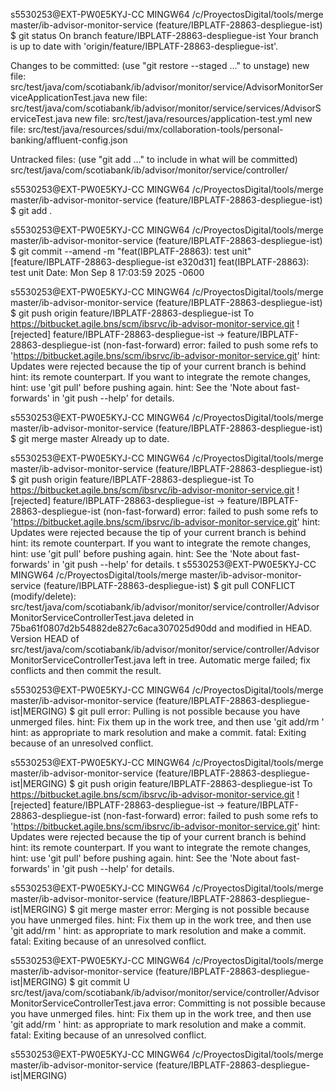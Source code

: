 s5530253@EXT-PW0E5KYJ-CC MINGW64 /c/ProyectosDigital/tools/merge master/ib-advisor-monitor-service (feature/IBPLATF-28863-despliegue-ist)
$ git status
On branch feature/IBPLATF-28863-despliegue-ist
Your branch is up to date with 'origin/feature/IBPLATF-28863-despliegue-ist'.

Changes to be committed:
  (use "git restore --staged <file>..." to unstage)
        new file:   src/test/java/com/scotiabank/ib/advisor/monitor/service/AdvisorMonitorServiceApplicationTest.java
        new file:   src/test/java/com/scotiabank/ib/advisor/monitor/service/services/AdvisorServiceTest.java
        new file:   src/test/java/resources/application-test.yml
        new file:   src/test/java/resources/sdui/mx/collaboration-tools/personal-banking/affluent-config.json

Untracked files:
  (use "git add <file>..." to include in what will be committed)
        src/test/java/com/scotiabank/ib/advisor/monitor/service/controller/


s5530253@EXT-PW0E5KYJ-CC MINGW64 /c/ProyectosDigital/tools/merge master/ib-advisor-monitor-service (feature/IBPLATF-28863-despliegue-ist)
$ git add .

s5530253@EXT-PW0E5KYJ-CC MINGW64 /c/ProyectosDigital/tools/merge master/ib-advisor-monitor-service (feature/IBPLATF-28863-despliegue-ist)
$ git commit --amend -m "feat(IBPLATF-28863): test unit"
[feature/IBPLATF-28863-despliegue-ist e320d31] feat(IBPLATF-28863): test unit
 Date: Mon Sep 8 17:03:59 2025 -0600

s5530253@EXT-PW0E5KYJ-CC MINGW64 /c/ProyectosDigital/tools/merge master/ib-advisor-monitor-service (feature/IBPLATF-28863-despliegue-ist)
$ git push origin feature/IBPLATF-28863-despliegue-ist
To https://bitbucket.agile.bns/scm/ibsrvc/ib-advisor-monitor-service.git
 ! [rejected]        feature/IBPLATF-28863-despliegue-ist -> feature/IBPLATF-28863-despliegue-ist (non-fast-forward)
error: failed to push some refs to 'https://bitbucket.agile.bns/scm/ibsrvc/ib-advisor-monitor-service.git'
hint: Updates were rejected because the tip of your current branch is behind
hint: its remote counterpart. If you want to integrate the remote changes,
hint: use 'git pull' before pushing again.
hint: See the 'Note about fast-forwards' in 'git push --help' for details.

s5530253@EXT-PW0E5KYJ-CC MINGW64 /c/ProyectosDigital/tools/merge master/ib-advisor-monitor-service (feature/IBPLATF-28863-despliegue-ist)
$ git merge master
Already up to date.

s5530253@EXT-PW0E5KYJ-CC MINGW64 /c/ProyectosDigital/tools/merge master/ib-advisor-monitor-service (feature/IBPLATF-28863-despliegue-ist)
$ git push origin feature/IBPLATF-28863-despliegue-ist
To https://bitbucket.agile.bns/scm/ibsrvc/ib-advisor-monitor-service.git
 ! [rejected]        feature/IBPLATF-28863-despliegue-ist -> feature/IBPLATF-28863-despliegue-ist (non-fast-forward)
error: failed to push some refs to 'https://bitbucket.agile.bns/scm/ibsrvc/ib-advisor-monitor-service.git'
hint: Updates were rejected because the tip of your current branch is behind
hint: its remote counterpart. If you want to integrate the remote changes,
hint: use 'git pull' before pushing again.
hint: See the 'Note about fast-forwards' in 'git push --help' for details.
t
s5530253@EXT-PW0E5KYJ-CC MINGW64 /c/ProyectosDigital/tools/merge master/ib-advisor-monitor-service (feature/IBPLATF-28863-despliegue-ist)
$ git pull
CONFLICT (modify/delete): src/test/java/com/scotiabank/ib/advisor/monitor/service/controller/AdvisorMonitorServiceControllerTest.java deleted in 75ba61f0807d2b54882de827c6aca307025d90dd and modified in HEAD.  Version HEAD of src/test/java/com/scotiabank/ib/advisor/monitor/service/controller/AdvisorMonitorServiceControllerTest.java left in tree.
Automatic merge failed; fix conflicts and then commit the result.

s5530253@EXT-PW0E5KYJ-CC MINGW64 /c/ProyectosDigital/tools/merge master/ib-advisor-monitor-service (feature/IBPLATF-28863-despliegue-ist|MERGING)
$ git pull
error: Pulling is not possible because you have unmerged files.
hint: Fix them up in the work tree, and then use 'git add/rm <file>'
hint: as appropriate to mark resolution and make a commit.
fatal: Exiting because of an unresolved conflict.

s5530253@EXT-PW0E5KYJ-CC MINGW64 /c/ProyectosDigital/tools/merge master/ib-advisor-monitor-service (feature/IBPLATF-28863-despliegue-ist|MERGING)
$ git push origin feature/IBPLATF-28863-despliegue-ist
To https://bitbucket.agile.bns/scm/ibsrvc/ib-advisor-monitor-service.git
 ! [rejected]        feature/IBPLATF-28863-despliegue-ist -> feature/IBPLATF-28863-despliegue-ist (non-fast-forward)
error: failed to push some refs to 'https://bitbucket.agile.bns/scm/ibsrvc/ib-advisor-monitor-service.git'
hint: Updates were rejected because the tip of your current branch is behind
hint: its remote counterpart. If you want to integrate the remote changes,
hint: use 'git pull' before pushing again.
hint: See the 'Note about fast-forwards' in 'git push --help' for details.

s5530253@EXT-PW0E5KYJ-CC MINGW64 /c/ProyectosDigital/tools/merge master/ib-advisor-monitor-service (feature/IBPLATF-28863-despliegue-ist|MERGING)
$ git merge master
error: Merging is not possible because you have unmerged files.
hint: Fix them up in the work tree, and then use 'git add/rm <file>'
hint: as appropriate to mark resolution and make a commit.
fatal: Exiting because of an unresolved conflict.

s5530253@EXT-PW0E5KYJ-CC MINGW64 /c/ProyectosDigital/tools/merge master/ib-advisor-monitor-service (feature/IBPLATF-28863-despliegue-ist|MERGING)
$ git commit
U       src/test/java/com/scotiabank/ib/advisor/monitor/service/controller/AdvisorMonitorServiceControllerTest.java
error: Committing is not possible because you have unmerged files.
hint: Fix them up in the work tree, and then use 'git add/rm <file>'
hint: as appropriate to mark resolution and make a commit.
fatal: Exiting because of an unresolved conflict.

s5530253@EXT-PW0E5KYJ-CC MINGW64 /c/ProyectosDigital/tools/merge master/ib-advisor-monitor-service (feature/IBPLATF-28863-despliegue-ist|MERGING)
